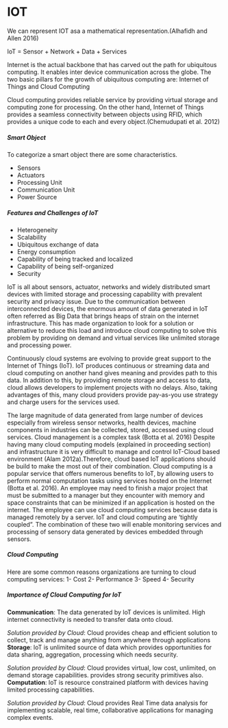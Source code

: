 # IOT
We can represent IOT asa a mathematical representation.(Alhafidh and Allen 2016)

IoT = Sensor + Network + Data + Services



Internet is the actual backbone that has carved out the path for ubiquitous computing. It enables inter device communication across the globe. The two basic
pillars for the growth of ubiquitous computing are: Internet of Things and Cloud Computing

Cloud computing provides reliable service by providing virtual storage and computing zone for processing. On the other hand, Internet of Things provides
a seamless connectivity between objects using RFID, which provides a unique code to each and every object.(Chemudupati et al. 2012)

##### Smart Object
To categorize a smart object there are some characteristics.
- Sensors
- Actuators
- Processing Unit
- Communication Unit
- Power Source

##### Features and Challenges of IoT
- Heterogeneity
- Scalability
- Ubiquitous exchange of data
- Energy consumption
- Capability of being tracked and localized
- Capability of being self-organized
- Security

 IoT is all about sensors, actuator, networks and widely distributed smart devices with limited storage and processing capability with prevalent security and privacy issue.
 Due to the communication between interconnected devices, the enormous amount of data generated in IoT often referred as Big Data that brings heaps of strain on the internet infrastructure. This has made organization to look for a solution or alternative to reduce this load and introduce cloud computing to solve this problem by providing on demand and virtual services like unlimited storage and processing power. 

Continuously cloud systems are evolving to provide great support to the Internet of Things (IoT). IoT produces continuous or streaming data and cloud
computing on another hand gives meaning and provides path to this data. In addition to this, by providing remote storage and access to data, cloud allows developers
to implement projects with no delays. Also, taking advantages of this, many cloud providers provide pay-as-you use strategy and charge users for the services used.

The large magnitude of data generated from large number of devices especially from wireless sensor networks, health
devices, machine components in industries can be collected, stored, accessed using cloud services. Cloud management is a complex task (Botta et al. 2016)
Despite having many cloud computing models (explained in proceeding section) and infrastructure it is very difficult to manage and control IoT-Cloud based environment (Alam 2012a).Therefore, cloud based IoT applications should be build to make the most out of their combination. Cloud computing is a popular service that
offers numerous benefits to IoT, by allowing users to perform normal computation tasks using services hosted on the Internet (Botta et al. 2016). An employee may
need to finish a major project that must be submitted to a manager but they encounter with memory and space constraints that can be minimized if an application is
hosted on the internet. The employee can use cloud computing services because data is managed remotely by a server. IoT and cloud computing are ‘tightly coupled”. The combination of these two will enable monitoring services and processing of sensory data generated by devices embedded through sensors.

##### Cloud Computing
Here are some common reasons organizations are turning to cloud computing services:
1- Cost
2- Performance
3- Speed
4- Security



##### Importance of Cloud Computing for IoT


**Communication**: The data generated by loT devices is unlimited. High internet connectivity is needed to transfer data onto cloud.

_Solution provided by  Cloud_: Cloud provides cheap and efficient solution to collect, track and manage anything from anywhere through applications
**Storage**: loT is unlimited source of data which provides opportunities for data sharing, aggregation, processing which needs security.

_Solution provided by Cloud_: Cloud provides virtual, low cost, unlimited, on demand storage capabilities. provides strong security primitives also. 
**Computation**: loT is resource constrained platform with devices having limited processing capabilities.

_Solution provided by Cloud_: Cloud provides Real Time data analysis for implementing scalable, real time, collaborative applications for managing complex events.




